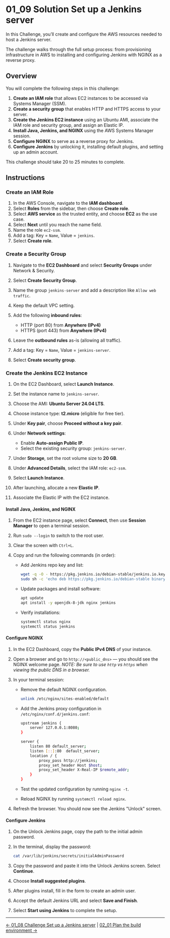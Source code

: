 # 01_09 Solution Set up a Jenkins server

In this Challenge, you’ll create and configure the AWS resources needed to host a Jenkins server.

The challenge walks through the full setup process: from provisioning infrastructure in AWS to installing and configuring Jenkins with NGINX as a reverse proxy.

## **Overview**

You will complete  the following steps in this challenge:

1. **Create an IAM role** that allows EC2 instances to be accessed via Systems Manager (SSM).
1. **Create a security group** that enables HTTP and HTTPS access to your server.
1. **Create the Jenkins EC2 instance** using an Ubuntu AMI, associate the IAM role and security group, and assign an Elastic IP.
1. **Install Java, Jenkins, and NGINX** using the AWS Systems Manager session.
1. **Configure NGINX** to serve as a reverse proxy for Jenkins.
1. **Configure Jenkins** by unlocking it, installing default plugins, and setting up an admin account.

This challenge should take 20 to 25 minutes to complete.

## **Instructions**

### **Create an IAM Role**

1. In the AWS Console, navigate to the **IAM dashboard**.
1. Select **Roles** from the sidebar, then choose **Create role**.
1. Select **AWS service** as the trusted entity, and choose **EC2** as the use case.
1. Select **Next** until you reach the name field.
1. Name the role `ec2-ssm`.
1. Add a tag: Key = `Name`, Value = `jenkins`.
1. Select **Create role**.

### **Create a Security Group**

1. Navigate to the **EC2 Dashboard** and select **Security Groups** under Network & Security.
1. Select **Create Security Group**.
1. Name the group `jenkins-server` and add a description like `Allow web traffic`.
1. Keep the default VPC setting.
1. Add the following **inbound rules**:

    - HTTP (port 80) from **Anywhere (IPv4)**
    - HTTPS (port 443) from **Anywhere (IPv4)**

1. Leave the **outbound rules** as-is (allowing all traffic).
1. Add a tag: Key = `Name`, Value = `jenkins-server`.
1. Select **Create security group**.

### **Create the Jenkins EC2 Instance**

1. On the EC2 Dashboard, select **Launch Instance**.
1. Set the instance name to `jenkins-server`.
1. Choose the AMI: **Ubuntu Server 24.04 LTS**.
1. Choose instance type: **t2.micro** (eligible for free tier).
1. Under **Key pair**, choose **Proceed without a key pair**.
1. Under **Network settings**:

    - Enable **Auto-assign Public IP**.
    - Select the existing security group: `jenkins-server`.

1. Under **Storage**, set the root volume size to **20 GB**.
1. Under **Advanced Details**, select the IAM role: `ec2-ssm`.
1. Select **Launch Instance**.
1. After launching, allocate a new **Elastic IP**.
1. Associate the Elastic IP with the EC2 instance.

#### **Install Java, Jenkins, and NGINX**

1. From the EC2 instance page, select **Connect**, then use **Session Manager** to open a terminal session.
1. Run `sudo --login` to switch to the root user.
1. Clear the screen with `Ctrl+L`.
1. Copy and run the following commands (in order):

    - Add Jenkins repo key and list:

        ```bash
        wget -q -O - https://pkg.jenkins.io/debian-stable/jenkins.io.key | sudo apt-key add -
        sudo sh -c 'echo deb https://pkg.jenkins.io/debian-stable binary/ > /etc/apt/sources.list.d/jenkins.list'
        ```

    - Update packages and install software:

        ```bash
        apt update
        apt install -y openjdk-8-jdk nginx jenkins
        ```

    - Verify installations:

        ```bash
        systemctl status nginx
        systemctl status jenkins
        ```

#### **Configure NGINX**

1. In the EC2 Dashboard, copy the **Public IPv4 DNS** of your instance.
1. Open a browser and go to `http://<public_dns>` — you should see the NGINX welcome page. _*NOTE: Be sure to use `http` vs `https` when viewing the public DNS in a browser.*_
1. In your terminal session:

    - Remove the default NGINX configuration.

        ```bash
        unlink /etc/nginx/sites-enabled/default
        ```

    - Add the Jenkins proxy configuration in `/etc/nginx/conf.d/jenkins.conf`:

        ```bash
        upstream jenkins {
            server 127.0.0.1:8080;
        }

        server {
            listen 80 default_server;
            listen [::]:80  default_server;
            location / {
                proxy_pass http://jenkins;
                proxy_set_header Host $host;
                proxy_set_header X-Real-IP $remote_addr;
            }
        }
        ```

    - Test the updated configuration by running `nginx -t`.
    - Reload NGINX by running `systemctl reload nginx`.

1. Refresh the browser. You should now see the Jenkins "Unlock" screen.

#### **Configure Jenkins**

1. On the Unlock Jenkins page, copy the path to the initial admin password.
1. In the terminal, display the password:

    ```bash
    cat /var/lib/jenkins/secrets/initialAdminPassword
    ```

1. Copy the password and paste it into the Unlock Jenkins screen. Select **Continue**.
1. Choose **Install suggested plugins**.
1. After plugins install, fill in the form to create an admin user.
1. Accept the default Jenkins URL and select **Save and Finish**.
1. Select **Start using Jenkins** to complete the setup.

<!-- FooterStart -->
---
[← 01_08 Challenge Set up a Jenkins server](../01_08_challenge_set_up_a_jenkins_server/README.md) | [02_01 Plan the build environment →](../../ch2_create_a_build_environment/02_01_plan_the_build_environment/README.md)
<!-- FooterEnd -->

